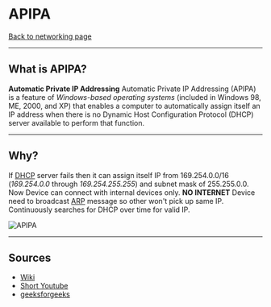# APIPA
[Back to networking page](Networking.md)
- --
## What is APIPA?
**Automatic Private IP Addressing**
Automatic Private IP Addressing (APIPA) is a feature of _Windows-based operating systems_ (included in Windows 98, ME, 2000, and XP) that enables a computer to automatically assign itself an IP address when there is no Dynamic Host Configuration Protocol (DHCP) server available to perform that function.
- --
## Why?
If [DHCP](DHCP.md) server fails then it can assign itself IP from  169.254.0.0/16 (_169.254.0.0_ through _169.254.255.255_) and subnet mask of 255.255.0.0.
Now Device can connect with internal devices only. **NO INTERNET**
Device need to broadcast [ARP](ARP.md) message so other won't pick up same IP.
Continuously searches for DHCP over time for valid IP.

![APIPA](https://media.geeksforgeeks.org/wp-content/uploads/20200428145226/APIPA_21.png)

- --
## Sources
- [Wiki](https://en.wikipedia.org/wiki/Link-local_address)
- [Short Youtube](https://youtu.be/0tEjUR6tjBU)
- [geeksforgeeks](https://www.geeksforgeeks.org/what-is-apipa-automatic-private-ip-addressing/)